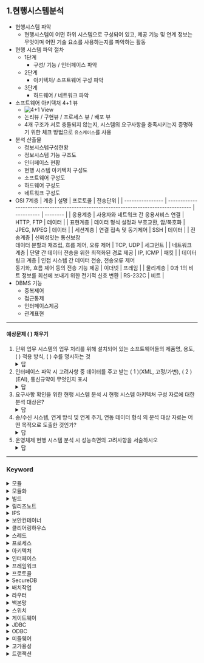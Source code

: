 ## 1.현행시스템분석
- 현행시스템 파악
  - 현행시스템이 어떤 하위 시스템으로 구성되어 있고, 제공 기능 및 연계 정보는 무엇이며 어떤 기술 요소를 사용하는지를 파악하는 활동
- 현행 시스템 파악 절차
  - 1단계
    - 구성/ 기능 / 인터페이스 파악
  - 2단계
    - 아키텍처/ 소프트웨어 구성 파악
  - 3단계
    - 하드웨어 / 네트워크 파악
- 소프트웨어 아키텍처 4+1 뷰
  - ![4+1 View](http://itwiki.kr/images/d/d9/4%2B1%EB%B7%B0.png)
  - 논리뷰 / 구현뷰 / 프로세스 뷰 / 배포 뷰
  - 4개 구조가 서로 충돌되지 않는지, 시스템의 요구사항을 충족시키는지 증명하기 위한 체크 방법으로 `유스케이스`를 사용
- 분석 산출물 
  - 정보시스템구성현황
  - 정보시스템 기능 구조도
  - 인터페이스 현황
  - 현행 시스템 아키텍처 구성도
  - 소프트웨어 구성도
  - 하드웨어 구성도
  - 네트워크 구성도
- OSI 7계층
    | 계층             | 설명                                                                                 | 프로토콜   | 전송단위 |
    | ---------------- | ------------------------------------------------------------------------------------ | ---------- | -------- |
    | 응용계층         | 사용자와 네트워크 간 응용서비스 연결                                                 | HTTP, FTP  | 데이터   |
    | 표현계층         | 데이터 형식 설정과 부호교환, 암/복호화                                               | JPEG, MPEG | 데이터   |
    | 세션계층         | 연결 접속 및 동기제어                                                                | SSH        | 데이터   |
    | 전송계층         | 신뢰성잇는 통신보장 <br> 데이터 분할과 재조립, 흐름 제어, 오류 제어                  | TCP, UDP   | 세그먼트 |
    | 네트워크 계층    | 단말 간 데이터 전송을 위한 최적화된 경로 제공                                        | IP, ICMP   | 패킷     |
    | 데이터 링크 계층 | 인접 시스템 간 데이터 전송, 전송오류 제어 <br> 동기화, 흐름 제어 등의 전송 기능 제공 | 이더넷     | 프레임   |
    | 물리계층         | 0과 1의 비트 정보를 회선에 보내기 위한 전기적 신호 변환                              | RS-232C    | 비트     |
- DBMS 기능
  - 중복제어
  - 접근통제
  - 인터페이스제공
  - 관계표현
---
#### 예상문제 ( ) 채우기
1. 단위 업무 시스템의 업무 처리를 위해 설치되어 있는 소프트웨어들의 제품명, 용도, ( ) 적용 방식, ( ) 수를 명시하는 것
    <details>
        <summary>답</summary>
        라이선스
    </details>
2. 인터페이스 파악 시 고려사항 중 데이터를 주고 받는 ( 1 )(XML, 고정/가변), ( 2 )(EAI), 통신규약이 무엇인지 표시
     <details>
        <summary>답</summary>
        1. 데이터형식 <br>
        2. 연계유형
    </details>
3. 요구사항 확인을 위한 현행 시스템 분석 시 현행 시스템 아키텍처 구성 자료에 대한 분석 대상은?
   <details>
        <summary>답</summary>
        운영체제 종류 <br> 적용 프레임워크 <br> 계층별 적용 기술 <br> 데이터 연동 방식 <br> 데이터 저장소 <br> 외부 시스템 연계
    </details>
4. 송/수신 시스템, 연계 방식 및 연계 주기, 연동 데이터 형식 의 분석 대상 자료는 어떤 목적으로 도출한 것인가?
    <details>
        <summary>답</summary>
        인터페이스 현황
    </details>
5. 운영체제 현행 시스템 분석 시 성능측면의 고려사항을 서술하시오
    <details>
        <summary>답</summary>
        운영체제 현행 시스템 분석 시 대규모 및 대량 파일 작업 처리 가능 여부와 지원 가능한 메모리 크기 등의 성능을 고려한다
    </details>
---
### Keyword
<details>
    <summary>모듈</summary>
    소프트웨어 설계에서 `기능` 단위로 분해하고 `추상화`되어 `재사용` 및 공유 가능한 수준으로 만들어진 `단위`
</details>
<details>
    <summary>모듈화</summary>
    `모듈`을 이용하여 소프트웨어의 <b>성능을 향상</b>시키거나 시스템의 디버깅, 시험, 통합, 수정을 용이하도록 하는 소프트웨어 설계 기법
</details>
<details>
    <summary>빌드</summary>
    소스 코드 파일을 컴퓨터에서 실행할 수 있는 제품 소프트웨어의 단위로 `변환하는 과정`
</details>
<details>
    <summary>릴리즈노트</summary>
    조직의 최종 사용자인 고객과 잘 정리된 릴리즈 정보를 공유하는 `문서`
</details>
<details>
    <summary>IPS</summary>
    Instrusion Prevention System, 침입 차단 시스템
    네트워크에 대한 공격이나 침입을 `실시간적으로 차단`하고, 유해 트래픽에 대한 조치를 `능동적으로 처리`하는 시스템
</details>
<details>
    <summary>보안컨테이너</summary>
    저작권 관리에서 원본을 안전하게 유통하기 위한 전자적 보안 장치
</details>
<details>
    <summary>클리어링하우스</summary>
    저작권 관리에서 키 관리 및 라이선스 발급 관리를 수행
</details>
<details>
    <summary>스레드</summary>
    `프로세스의 실행부분`을 담당하는 실행의 기본단위
</details>
<details>
    <summary>프로세스</summary>
    운영체제가 관리하는 실행단위로 프로세서에 의해 처리되는 프로그램
</details>
<details>
    <summary>아키텍처</summary>
    여러 가지 소프트웨어 구성요소와 그 구성요소가 가진 특성 중에서 `외부에 드러나는 특성`, 그리고 구성요소 간의 `관계를 표현`하는 시스템의 구조
</details>
<details>
    <summary>인터페이스</summary>
    관련이 없는 것들이 `서로 연결되기 위한` 디바이스나 시스템을 의미
</details>
<details>
    <summary>프레임워크</summary>
    소프트웨어의 구체적인 부분에 해당하는 설계와 구현을 재사용이 가능하게끔 `클래스들을 제공하는 틀`
</details>
<details>
    <summary>프로토콜</summary>
    서로 다른 시스템에 잇는 두 개체 간의 `데이터 교환`을 원활히 하기 위한 일련의 `통신규약`
</details>
<details>
    <summary>SecureDB</summary>
    커널 암호화 방식으로 데이터베이스 파일을 직접 암호화하고, 접근 제어와 감사 기록 기능이 추가된 데이터베이스 보안 강화 기술
</details>
<details>
    <summary>배치작업</summary>
    Batch Job
    실시간 작업의 반대 개념으로 일련의 작업을 `하나의 작업 단위`로 묶어서 `일괄`로 처리하는 작업
</details>
<details>
    <summary>라우터</summary>
    3계층 데이터 패킷을 발신지에서 목적지까지 전달하기 위해 `최적의 경로`를 지정하고 다음 장치로 전달하는 `네트워크 장비`
</details>
<details>
    <summary>백본망</summary>
    다양한 네트워크를 상호 연결하는 컴퓨터 네트워크의 일부로 각기 다른 LAN이나 부분망 간에 `정보를 교환`하기 위한 경로를 제공하는 `망`
</details>
<details>
    <summary>스위치</summary>
    2계층 장비로, 동일 네트워크내에서 출발지에 들어온 데이터 프레임을 목적지 `MAC 주소 기반`으로 빠르게 `전달`하는 `네트워크 장비`
</details>
<details>
    <summary>게이트웨이</summary>
    `서로 다른 통신망, 프로토콜`을 사용하는 네트워크 간의 `통신을 가능`하게 하는 `네트워크 장비`
</details>
<details>
    <summary>JDBC</summary>
    Java Database Connectivity
    `자바에서 데이터베이스`를 사용할 수 있도록 연결해주는 응용 프로그램 인터페이스
</details>
<details>
    <summary>ODBC</summary>
    Open Database Connectivity
    `데이터베이스를 액세스`하기 위한 표준 개방형 응용 프로그램 인터페이스
</details>
<details>
    <summary>미들웨어</summary>
    분산 컴퓨팅 환경에서 응용프로그램과 프로그램이 운영되는 환경 간에 원만한 통신이 이루어질 수 있도록 제어해주는 소프트웨어 <br>
    - WAS
</details>
<details>
    <summary>고가용성</summary>
    `서버와 네트워크, 프로그램`등의 정보시스템이 `장애에 대응`하며 상당히 오랜 기간 동안 `지속적으로 정상 운영`이 가능한 성질
</details>
<details>
    <summary>트랜잭션</summary>
    `하나의 논리적기능`을 정상적으로 수행하기 위한 작업의 기본 단위
</details>

